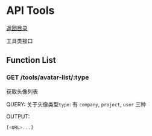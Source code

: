 # API Tools

[返回目录](index.md)

工具类接口

## Function List

### GET /tools/avatar-list/:type

获取头像列表

QUERY:
关于头像类型`type`: 有 `company`, `project`, `user` 三种

OUTPUT:
```javascript
[<URL>...]
```
